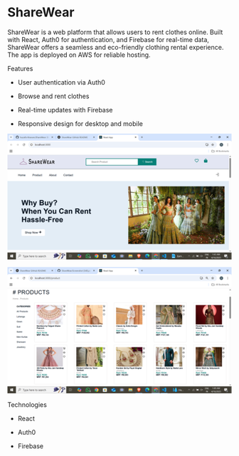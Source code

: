 # ShareWear
ShareWear is a web platform that allows users to rent clothes online. Built with React, Auth0 for authentication, and Firebase for real-time data, ShareWear offers a seamless and eco-friendly clothing rental experience. The app is deployed on AWS for reliable hosting.

Features
- User authentication via Auth0
  
- Browse and rent clothes
  
- Real-time updates with Firebase
  
- Responsive design for desktop and mobile

![Home](https://github.com/huzaifa-khanam/ShareWear/blob/7b473aada1933d604a5bce272581c53459032878/Screenshot%20(539).png)

![Product](https://github.com/huzaifa-khanam/ShareWear/blob/1643394bebb5bc4efbba5362e5da6e9f3eb6bc86/Screenshot%20(541).png)

Technologies

- React
  
- Auth0
  
- Firebase
